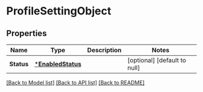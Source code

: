 # ProfileSettingObject

## Properties
Name | Type | Description | Notes
------------ | ------------- | ------------- | -------------
**Status** | [***EnabledStatus**](EnabledStatus.md) |  | [optional] [default to null]

[[Back to Model list]](../README.md#documentation-for-models) [[Back to API list]](../README.md#documentation-for-api-endpoints) [[Back to README]](../README.md)

